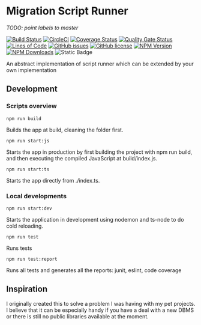 # Migration Script Runner

*TODO: point labels to master*

[![Build Status](https://app.travis-ci.com/vlavrynovych/msr.svg?branch=develop)](https://app.travis-ci.com/vlavrynovych/msr)
[![CircleCI](https://dl.circleci.com/status-badge/img/gh/vlavrynovych/msr/tree/develop.svg?style=svg)](https://dl.circleci.com/status-badge/redirect/gh/vlavrynovych/msr/tree/develop)
[![Coverage Status](https://coveralls.io/repos/github/vlavrynovych/msr/badge.svg?branch=develop)](https://coveralls.io/github/vlavrynovych/msr?branch=develop)
[![Quality Gate Status](https://sonarcloud.io/api/project_badges/measure?project=vlavrynovych_msr&metric=alert_status)](https://sonarcloud.io/summary/new_code?id=vlavrynovych_msr)
[![Lines of Code](https://sonarcloud.io/api/project_badges/measure?project=vlavrynovych_msr&metric=ncloc)](https://sonarcloud.io/summary/new_code?id=vlavrynovych_msr)
[![GitHub issues](https://img.shields.io/github/issues/vlavrynovych/msr.svg)](https://github.com/vlavrynovych/msr/issues)
[![GitHub license](https://img.shields.io/badge/license-MIT-blue.svg)](https://raw.githubusercontent.com/vlavrynovych/msr/develop/LICENSE)
[![NPM Version][npm-image]][npm-url]
[![NPM Downloads][npm-downloads-image]][npm-url]
![Static Badge](https://img.shields.io/badge/in%20Ukraine-dodgerblue?label=Proudly%20made&labelColor=%23FFFF00)

[//]: # ([![NPM]&#40;https://nodei.co/npm/migration-script-runner.png?downloads=true&#41;]&#40;https://nodei.co/npm/migration-script-runner/&#41;)
[//]: # ([![SonarCloud]&#40;https://sonarcloud.io/images/project_badges/sonarcloud-white.svg&#41;]&#40;https://sonarcloud.io/summary/new_code?id=vlavrynovych_msr&#41;)

[npm-image]: https://img.shields.io/npm/v/migration-script-runner.svg?style=flat
[npm-url]: https://npmjs.org/package/migration-script-runner
[npm-downloads-image]: https://img.shields.io/npm/dm/migration-script-runner.svg?style=flat


An abstract implementation of script runner which can be extended by your own implementation

## Development

### Scripts overview

```shell
npm run build
```

Builds the app at build, cleaning the folder first.

```shell
npm run start:js
```

Starts the app in production by first building the project with npm run build, and then executing the compiled JavaScript at build/index.js.

```shell
npm run start:ts
```

Starts the app directly from ./index.ts.

### Local developments

```shell
npm run start:dev
```
Starts the application in development using nodemon and ts-node to do cold reloading.


```shell
npm run test
```

Runs tests

```shell
npm run test:report
```

Runs all tests and generates all the reports: junit, eslint, code coverage

## Inspiration

I originally created this to solve a problem I was having with my pet projects. I believe that it can be especially handy 
if you have a deal with a new DBMS or there is still no public libraries available at the moment.